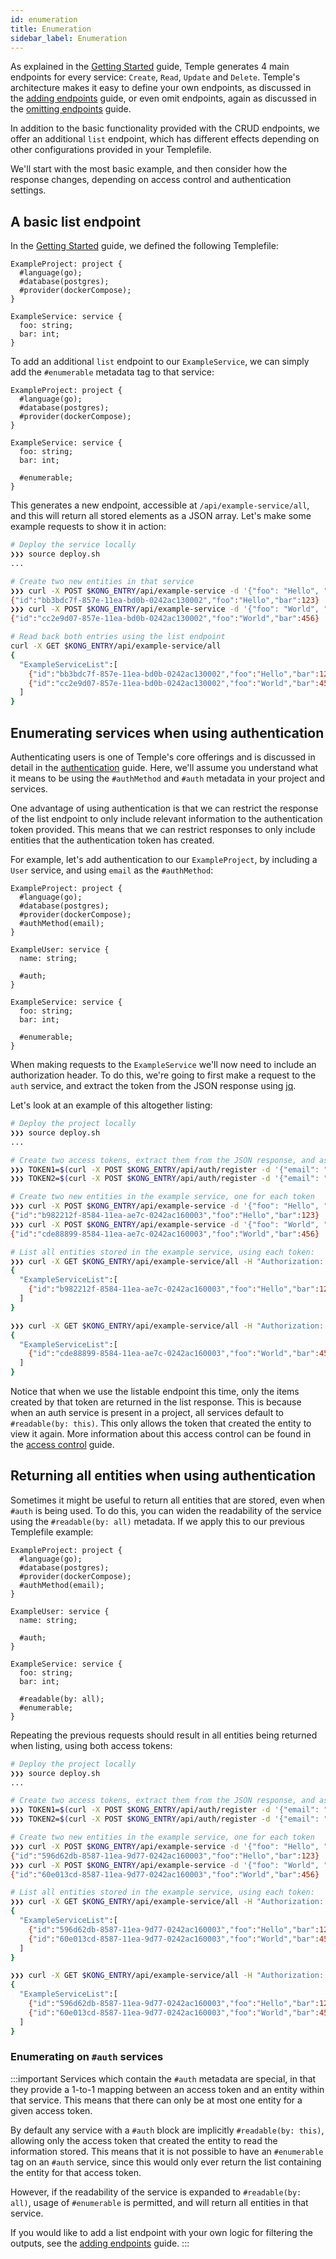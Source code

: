```yaml
---
id: enumeration
title: Enumeration
sidebar_label: Enumeration
---
```


As explained in the [Getting Started](../getting-started) guide, Temple generates 4 main endpoints for every service: `Create`, `Read`, `Update` and `Delete`.
Temple's architecture makes it easy to define your own endpoints, as discussed in the [adding endpoints](adding-endpoints) guide, or even omit endpoints, again as discussed in the [omitting endpoints](omitting-endpoints) guide.

In addition to the basic functionality provided with the CRUD endpoints, we offer an additional `list` endpoint, which has different effects depending on other configurations provided in your Templefile.

We'll start with the most basic example, and then consider how the response changes, depending on access control and authentication settings.

## A basic list endpoint
In the [Getting Started](../getting-started) guide, we defined the following Templefile:

```
ExampleProject: project {
  #language(go);
  #database(postgres);
  #provider(dockerCompose);
}

ExampleService: service {
  foo: string;
  bar: int;
}
```

To add an additional `list` endpoint to our `ExampleService`, we can simply add the `#enumerable` metadata tag to that service:

```
ExampleProject: project {
  #language(go);
  #database(postgres);
  #provider(dockerCompose);
}

ExampleService: service {
  foo: string;
  bar: int;

  #enumerable;
}
```

This generates a new endpoint, accessible at `/api/example-service/all`, and this will return all stored elements as a JSON array.
Let's make some example requests to show it in action:

```bash
# Deploy the service locally
❯❯❯ source deploy.sh
...

# Create two new entities in that service
❯❯❯ curl -X POST $KONG_ENTRY/api/example-service -d '{"foo": "Hello", "bar": 123}'
{"id":"bb3bdc7f-857e-11ea-bd0b-0242ac130002","foo":"Hello","bar":123}
❯❯❯ curl -X POST $KONG_ENTRY/api/example-service -d '{"foo": "World", "bar": 456}'
{"id":"cc2e9d07-857e-11ea-bd0b-0242ac130002","foo":"World","bar":456}

# Read back both entries using the list endpoint
curl -X GET $KONG_ENTRY/api/example-service/all
{ 
  "ExampleServiceList":[
    {"id":"bb3bdc7f-857e-11ea-bd0b-0242ac130002","foo":"Hello","bar":123},
    {"id":"cc2e9d07-857e-11ea-bd0b-0242ac130002","foo":"World","bar":456}
  ]
}

```

## Enumerating services when using authentication
Authenticating users is one of Temple's core offerings and is discussed in detail in the [authentication](authentication) guide.
Here, we'll assume you understand what it means to be using the `#authMethod` and `#auth` metadata in your project and services.

One advantage of using authentication is that we can restrict the response of the list endpoint to only include relevant information to the authentication token provided.
This means that we can restrict responses to only include entities that the authentication token has created.

For example, let's add authentication to our `ExampleProject`, by including a `User` service, and using `email` as the `#authMethod`:

```
ExampleProject: project {
  #language(go);
  #database(postgres);
  #provider(dockerCompose);
  #authMethod(email);
}

ExampleUser: service {
  name: string;

  #auth;
}

ExampleService: service {
  foo: string;
  bar: int;

  #enumerable;
}
```

When making requests to the `ExampleService` we'll now need to include an authorization header.
To do this, we're going to first make a request to the `auth` service, and extract the token from the JSON response using [jq](https://stedolan.github.io/jq/).

Let's look at an example of this altogether listing:

```bash
# Deploy the project locally
❯❯❯ source deploy.sh
...

# Create two access tokens, extract them from the JSON response, and assign each to an environment variable
❯❯❯ TOKEN1=$(curl -X POST $KONG_ENTRY/api/auth/register -d '{"email": "temple1@temple.com", "password":"abcdefgh"}' | jq -r .AccessToken)
❯❯❯ TOKEN2=$(curl -X POST $KONG_ENTRY/api/auth/register -d '{"email": "temple2@temple.com", "password":"abcdefgh"}' | jq -r .AccessToken)

# Create two new entities in the example service, one for each token
❯❯❯ curl -X POST $KONG_ENTRY/api/example-service -d '{"foo": "Hello", "bar": 123}' -H "Authorization: Bearer $TOKEN1"
{"id":"b982212f-8584-11ea-ae7c-0242ac160003","foo":"Hello","bar":123}
❯❯❯ curl -X POST $KONG_ENTRY/api/example-service -d '{"foo": "World", "bar": 456}' -H "Authorization: Bearer $TOKEN2"
{"id":"cde88899-8584-11ea-ae7c-0242ac160003","foo":"World","bar":456}

# List all entities stored in the example service, using each token:
❯❯❯ curl -X GET $KONG_ENTRY/api/example-service/all -H "Authorization: Bearer $TOKEN1"
{
  "ExampleServiceList":[
    {"id":"b982212f-8584-11ea-ae7c-0242ac160003","foo":"Hello","bar":123}
  ]
}

❯❯❯ curl -X GET $KONG_ENTRY/api/example-service/all -H "Authorization: Bearer $TOKEN2"
{
  "ExampleServiceList":[
    {"id":"cde88899-8584-11ea-ae7c-0242ac160003","foo":"World","bar":456}
  ]
}
```

Notice that when we use the listable endpoint this time, only the items created by that token are returned in the list response.
This is because when an auth service is present in a project, all services default to `#readable(by: this)`.
This only allows the token that created the entity to view it again.
More information about this access control can be found in the [access control](access-control) guide.

## Returning all entities when using authentication
Sometimes it might be useful to return all entities that are stored, even when `#auth` is being used.
To do this, you can widen the readability of the service using the `#readable(by: all)` metadata.
If we apply this to our previous Templefile example:


```
ExampleProject: project {
  #language(go);
  #database(postgres);
  #provider(dockerCompose);
  #authMethod(email);
}

ExampleUser: service {
  name: string;

  #auth;
}

ExampleService: service {
  foo: string;
  bar: int;

  #readable(by: all);
  #enumerable;
}
```

Repeating the previous requests should result in all entities being returned when listing, using both access tokens:

```bash
# Deploy the project locally
❯❯❯ source deploy.sh
...

# Create two access tokens, extract them from the JSON response, and assign each to an environment variable
❯❯❯ TOKEN1=$(curl -X POST $KONG_ENTRY/api/auth/register -d '{"email": "temple1@temple.com", "password":"abcdefgh"}' | jq -r .AccessToken)
❯❯❯ TOKEN2=$(curl -X POST $KONG_ENTRY/api/auth/register -d '{"email": "temple2@temple.com", "password":"abcdefgh"}' | jq -r .AccessToken)

# Create two new entities in the example service, one for each token
❯❯❯ curl -X POST $KONG_ENTRY/api/example-service -d '{"foo": "Hello", "bar": 123}' -H "Authorization: Bearer $TOKEN1"
{"id":"596d62db-8587-11ea-9d77-0242ac160003","foo":"Hello","bar":123}
❯❯❯ curl -X POST $KONG_ENTRY/api/example-service -d '{"foo": "World", "bar": 456}' -H "Authorization: Bearer $TOKEN2"
{"id":"60e013cd-8587-11ea-9d77-0242ac160003","foo":"World","bar":456}

# List all entities stored in the example service, using each token:
❯❯❯ curl -X GET $KONG_ENTRY/api/example-service/all -H "Authorization: Bearer $TOKEN1"
{
  "ExampleServiceList":[
    {"id":"596d62db-8587-11ea-9d77-0242ac160003","foo":"Hello","bar":123},
    {"id":"60e013cd-8587-11ea-9d77-0242ac160003","foo":"World","bar":456}
  ]
}

❯❯❯ curl -X GET $KONG_ENTRY/api/example-service/all -H "Authorization: Bearer $TOKEN2"
{
  "ExampleServiceList":[
    {"id":"596d62db-8587-11ea-9d77-0242ac160003","foo":"Hello","bar":123},
    {"id":"60e013cd-8587-11ea-9d77-0242ac160003","foo":"World","bar":456}
  ]
}
```


### Enumerating on `#auth` services
:::important
Services which contain the `#auth` metadata are special, in that they provide a 1-to-1 mapping between an access token and an entity within that service.
This means that there can only be at most one entity for a given access token.

By default any service with a `#auth` block are implicitly `#readable(by: this)`, allowing only the access token that created the entity to read the information stored.
This means that it is not possible to have an `#enumerable` tag on an `#auth` service, since this would only ever return the list containing the entity for that access token.

However, if the readability of the service is expanded to `#readable(by: all)`, usage of `#enumerable` is permitted, and will return all entities in that service.

If you would like to add a list endpoint with your own logic for filtering the outputs, see the [adding endpoints](adding-endpoints) guide.
:::

